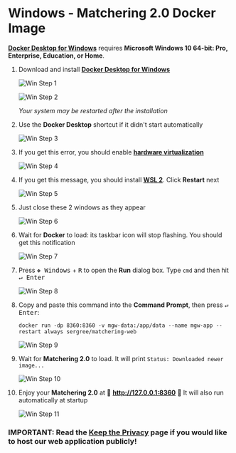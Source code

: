 # Windows - Matchering 2.0 Docker Image

**[Docker Desktop for Windows]** requires **Microsoft Windows 10 64-bit: Pro, Enterprise, Education, or Home**. 

1. Download and install **[Docker Desktop for Windows]**

   ![Win Step 1](https://raw.githubusercontent.com/sergree/matchering/master/images/win_step_1.png)

   ![Win Step 2](https://raw.githubusercontent.com/sergree/matchering/master/images/win_step_2.png)

   *Your system may be restarted after the installation*

2. Use the **Docker Desktop** shortcut if it didn't start automatically

   ![Win Step 3](https://raw.githubusercontent.com/sergree/matchering/master/images/win_step_3.png)

3. If you get this error, you should enable **[hardware virtualization]**

   ![Win Step 4](https://raw.githubusercontent.com/sergree/matchering/master/images/win_step_4.png)

4. If you get this message, you should install **[WSL 2]**. Click **Restart** next

   ![Win Step 5](https://raw.githubusercontent.com/sergree/matchering/master/images/win_step_5.png)

5. Just close these 2 windows as they appear

   ![Win Step 6](https://raw.githubusercontent.com/sergree/matchering/master/images/win_step_6.png)

6. Wait for **Docker** to load: its taskbar icon will stop flashing. You should get this notification

   ![Win Step 7](https://raw.githubusercontent.com/sergree/matchering/master/images/win_step_7.png)

7. Press <kbd>❖ Windows</kbd> + <kbd>R</kbd> to open the **Run** dialog box. Type `cmd` and then hit <kbd>↵ Enter</kbd>

   ![Win Step 8](https://raw.githubusercontent.com/sergree/matchering/master/images/win_step_8.png)

8. Copy and paste this command into the **Command Prompt**, then press <kbd>↵ Enter</kbd>:
   ```
   docker run -dp 8360:8360 -v mgw-data:/app/data --name mgw-app --restart always sergree/matchering-web
   ```

   ![Win Step 9](https://raw.githubusercontent.com/sergree/matchering/master/images/win_step_9.png)

9. Wait for **Matchering 2.0** to load. It will print `Status: Downloaded newer image...`

   ![Win Step 10](https://raw.githubusercontent.com/sergree/matchering/master/images/win_step_10.png)

10. Enjoy your **Matchering 2.0** at 🎉 **http://127.0.0.1:8360** 🎉 It will also run automatically at startup

    ![Win Step 11](https://raw.githubusercontent.com/sergree/matchering/master/images/win_step_11.png)

### IMPORTANT: Read the [Keep the Privacy] page if you would like to host our web application publicly!

[Docker Desktop for Windows]: https://download.docker.com/win/stable/Docker%20Desktop%20Installer.exe
[Docker Toolbox]: https://docs.docker.com/toolbox/overview/
[Keep the Privacy]: https://github.com/sergree/matchering/wiki/Keep-the-Privacy
[hardware virtualization]: https://support.bluestacks.com/hc/en-us/articles/115003174386-How-can-I-enable-virtualization-VT-on-my-PC-for-BlueStacks-4-
[WSL 2]: https://wslstorestorage.blob.core.windows.net/wslblob/wsl_update_x64.msi
